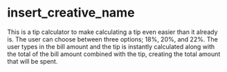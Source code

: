 # insert_creative_name

This is a tip calculator to make calculating a tip even easier than it already is. The user can choose between three options; 
18%, 20%, and 22%. The user types in the bill amount and the tip is instantly calculated along with the total of the bill amount combined with the tip, creating the total amount that will be spent. 
